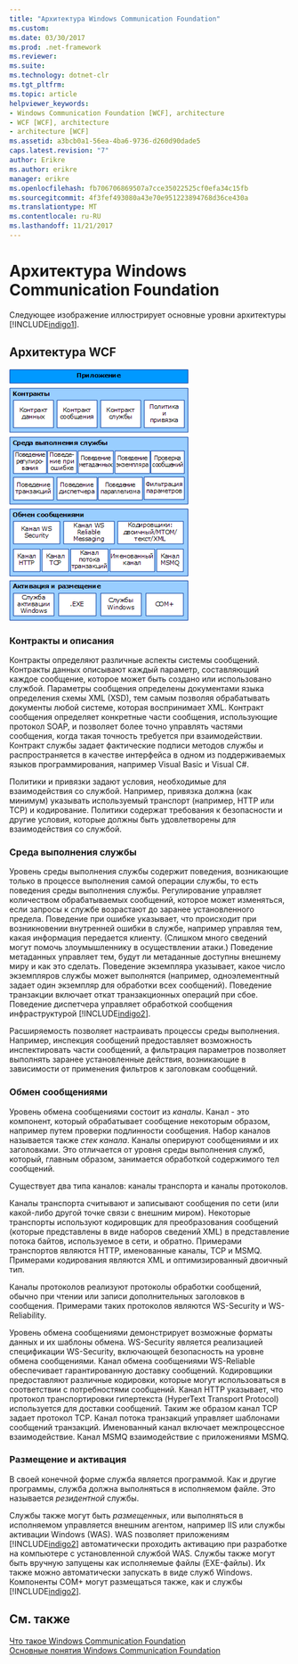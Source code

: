 ```yaml
---
title: "Архитектура Windows Communication Foundation"
ms.custom: 
ms.date: 03/30/2017
ms.prod: .net-framework
ms.reviewer: 
ms.suite: 
ms.technology: dotnet-clr
ms.tgt_pltfrm: 
ms.topic: article
helpviewer_keywords:
- Windows Communication Foundation [WCF], architecture
- WCF [WCF], architecture
- architecture [WCF]
ms.assetid: a3bcb0a1-56ea-4ba6-9736-d260d90dade5
caps.latest.revision: "7"
author: Erikre
ms.author: erikre
manager: erikre
ms.openlocfilehash: fb706706869507a7cce35022525cf0efa34c15fb
ms.sourcegitcommit: 4f3fef493080a43e70e951223894768d36ce430a
ms.translationtype: MT
ms.contentlocale: ru-RU
ms.lasthandoff: 11/21/2017
---
```

# <a name="windows-communication-foundation-architecture"></a>Архитектура Windows Communication Foundation
Следующее изображение иллюстрирует основные уровни архитектуры [!INCLUDE[indigo1](../../../includes/indigo1-md.md)].  
  
## <a name="wcf-architecture"></a>Архитектура WCF  
 ![Архитектура WCF](../../../docs/framework/wcf/media/wcf-architecture.gif "WCF_Architecture")  
  
### <a name="contracts-and-descriptions"></a>Контракты и описания  
 Контракты определяют различные аспекты системы сообщений. Контракты данных описывают каждый параметр, составляющий каждое сообщение, которое может быть создано или использовано службой. Параметры сообщения определены документами языка определения схемы XML (XSD), тем самым позволяя обрабатывать документы любой системе, которая воспринимает XML. Контракт сообщения определяет конкретные части сообщения, использующие протокол SOAP, и позволяет более точно управлять частями сообщения, когда такая точность требуется при взаимодействии. Контракт службы задает фактические подписи методов службы и распространяется в качестве интерфейса в одном из поддерживаемых языков программирования, например Visual Basic и Visual C#.  
  
 Политики и привязки задают условия, необходимые для взаимодействия со службой.  Например, привязка должна (как минимум) указывать используемый транспорт (например, HTTP или TCP) и кодирование. Политики содержат требования к безопасности и другие условия, которые должны быть удовлетворены для взаимодействия со службой.  
  
### <a name="service-runtime"></a>Среда выполнения службы  
 Уровень среды выполнения службы содержит поведения, возникающие только в процессе выполнения самой операции службы, то есть поведения среды выполнения службы. Регулирование управляет количеством обрабатываемых сообщений, которое может изменяться, если запросы к службе возрастают до заранее установленного предела. Поведение при ошибке указывает, что происходит при возникновении внутренней ошибки в службе, например управляя тем, какая информация передается клиенту. (Слишком много сведений могут помочь злоумышленнику в осуществлении атаки.) Поведение метаданных управляет тем, будут ли метаданные доступны внешнему миру и как это сделать. Поведение экземпляра указывает, какое число экземпляров службы может выполнятся (например, одноэлементный задает один экземпляр для обработки всех сообщений). Поведение транзакции включает откат транзакционных операций при сбое. Поведение диспетчера управляет обработкой сообщения инфраструктурой [!INCLUDE[indigo2](../../../includes/indigo2-md.md)].  
  
 Расширяемость позволяет настраивать процессы среды выполнения. Например, инспекция сообщений предоставляет возможность инспектировать части сообщений, а фильтрация параметров позволяет выполнять заранее установленные действия, возникающие в зависимости от применения фильтров к заголовкам сообщений.  
  
### <a name="messaging"></a>Обмен сообщениями  
 Уровень обмена сообщениями состоит из *каналы*. Канал - это компонент, который обрабатывает сообщение некоторым образом, например путем проверки подлинности сообщения. Набор каналов называется также *стек канала*. Каналы оперируют сообщениями и их заголовками. Это отличается от уровня среды выполнения служб, который, главным образом, занимается обработкой содержимого тел сообщений.  
  
 Существует два типа каналов: каналы транспорта и каналы протоколов.  
  
 Каналы транспорта считывают и записывают сообщения по сети (или какой-либо другой точке связи с внешним миром). Некоторые транспорты используют кодировщик для преобразования сообщений (которые представлены в виде наборов сведений XML) в представление потока байтов, используемое в сети, и обратно. Примерами транспортов являются HTTP, именованные каналы, TCP и MSMQ. Примерами кодирования являются XML и оптимизированный двоичный тип.  
  
 Каналы протоколов реализуют протоколы обработки сообщений, обычно при чтении или записи дополнительных заголовков в сообщения. Примерами таких протоколов являются WS-Security и WS-Reliability.  
  
 Уровень обмена сообщениями демонстрирует возможные форматы данных и их шаблоны обмена. WS-Security является реализацией спецификации WS-Security, включающей безопасность на уровне обмена сообщениями. Канал обмена сообщениями WS-Reliable обеспечивает гарантированную доставку сообщений. Кодировщики предоставляют различные кодировки, которые могут использоваться в соответствии с потребностями сообщений. Канал HTTP указывает, что протокол транспортировки гипертекста (HyperText Transport Protocol) используется для доставки сообщений. Таким же образом канал TCP задает протокол TCP. Канал потока транзакций управляет шаблонами сообщений транзакций. Именованный канал включает межпроцессное взаимодействие. Канал MSMQ взаимодействие с приложениями MSMQ.  
  
### <a name="hosting-and-activation"></a>Размещение и активация  
 В своей конечной форме служба является программой. Как и другие программы, служба должна выполняться в исполняемом файле. Это называется *резидентной* службы.  
  
 Службы также могут быть *размещенных*, или выполняться в исполняемом управляется внешним агентом, например IIS или службы активации Windows (WAS). WAS позволяет приложениям [!INCLUDE[indigo2](../../../includes/indigo2-md.md)] автоматически проходить активацию при разработке на компьютере с установленной службой WAS. Службы также могут быть вручную запущены как исполняемые файлы (EXE-файлы). Их также можно автоматически запускать в виде служб Windows. Компоненты COM+ могут размещаться также, как и службы [!INCLUDE[indigo2](../../../includes/indigo2-md.md)].  
  
## <a name="see-also"></a>См. также  
 [Что такое Windows Communication Foundation](../../../docs/framework/wcf/whats-wcf.md)  
 [Основные понятия Windows Communication Foundation](../../../docs/framework/wcf/fundamental-concepts.md)
